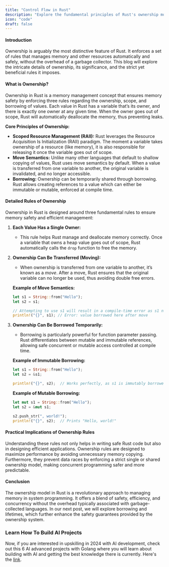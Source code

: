 ```yaml
---
title: "Control Flow in Rust"
description: "Explore the fundamental principles of Rust's ownership model in this detailed post, covering the mechanics of ownership transfer, borrowing, and the crucial rules that ensure memory safety and efficient resource management."
icon: "code"
draft: false
---
```


#### Introduction

Ownership is arguably the most distinctive feature of Rust. It enforces a set of rules that manages memory and other resources automatically and safely, without the overhead of a garbage collector. This blog will explore the intricate details of ownership, its significance, and the strict yet beneficial rules it imposes.

#### What is Ownership?

Ownership in Rust is a memory management concept that ensures memory safety by enforcing three rules regarding the ownership, scope, and borrowing of values. Each value in Rust has a variable that’s its owner, and there is exactly one owner at any given time. When the owner goes out of scope, Rust will automatically deallocate the memory, thus preventing leaks.

**Core Principles of Ownership:**

- **Scoped Resource Management (RAII):** Rust leverages the Resource Acquisition Is Initialization (RAII) paradigm. The moment a variable takes ownership of a resource (like memory), it is also responsible for releasing it once the variable goes out of scope.
- **Move Semantics:** Unlike many other languages that default to shallow copying of values, Rust uses move semantics by default. When a value is transferred from one variable to another, the original variable is invalidated, and no longer accessible.
- **Borrowing:** Ownership can be temporarily shared through borrowing. Rust allows creating references to a value which can either be immutable or mutable, enforced at compile time.

#### Detailed Rules of Ownership

Ownership in Rust is designed around three fundamental rules to ensure memory safety and efficient management:

1. **Each Value Has a Single Owner:**

   - This rule helps Rust manage and deallocate memory correctly. Once a variable that owns a heap value goes out of scope, Rust automatically calls the `drop` function to free the memory.

2. **Ownership Can Be Transferred (Moving):**

   - When ownership is transferred from one variable to another, it’s known as a _move_. After a move, Rust ensures that the original variable can no longer be used, thus avoiding double free errors.

   **Example of Move Semantics:**

   ```rust
   let s1 = String::from("Hello");
   let s2 = s1;

   // Attempting to use s1 will result in a compile-time error as s1 no longer holds the value.
   println!("{}", s1); // Error: value borrowed here after move
   ```

3. **Ownership Can Be Borrowed Temporarily:**

   - Borrowing is particularly powerful for function parameter passing. Rust differentiates between mutable and immutable references, allowing safe concurrent or mutable access controlled at compile time.

   **Example of Immutable Borrowing:**

   ```rust
   let s1 = String::from("Hello");
   let s2 = &s1;

   println!("{}", s2);  // Works perfectly, as s1 is immutably borrowed by s2.
   ```

   **Example of Mutable Borrowing:**

   ```rust
   let mut s1 = String::from("Hello");
   let s2 = &mut s1;

   s2.push_str(", world!");
   println!("{}", s2);  // Prints "Hello, world!"
   ```

#### Practical Implications of Ownership Rules

Understanding these rules not only helps in writing safe Rust code but also in designing efficient applications. Ownership rules are designed to maximize performance by avoiding unnecessary memory copying. Furthermore, they prevent data races by enforcing a strict single or shared ownership model, making concurrent programming safer and more predictable.

#### Conclusion

The ownership model in Rust is a revolutionary approach to managing memory in system programming. It offers a blend of safety, efficiency, and concurrency without the overhead typically associated with garbage-collected languages. In our next post, we will explore borrowing and lifetimes, which further enhance the safety guarantees provided by the ownership system.

### Learn How To Build AI Projects

Now, if you are interested in upskilling in 2024 with AI development, check out this 6 AI advanced projects with Golang where you will learn about building with AI and getting the best knowledge there is currently. Here's the [link](https://akhilsharmatech.gumroad.com/l/zgxqq).
